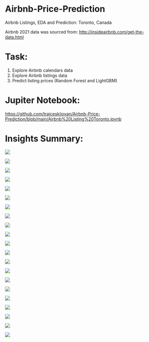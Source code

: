 # Airbnb-Price-Prediction
Airbnb Listings, EDA and Prediction: Toronto, Canada

Airbnb 2021 data was sourced from: http://insideairbnb.com/get-the-data.html

# Task:

1. Explore Airbnb calendars data
2. Explore Airbnb listings data
3. Predict listing prices (Random Forest and LightGBM)

# Jupiter Notebook:
https://github.com/trajceskijovan/Airbnb-Price-Prediction/blob/main/Airbnb%20Listing%20Toronto.ipynb

# Insights Summary:

![](samples/1.png)

![](samples/2.png)

![](samples/3.png)

![](samples/4.png)

![](samples/5.png)

![](samples/6.png)

![](samples/7.png)

![](samples/8.png)

![](samples/9.png)

![](samples/10.png)

![](samples/11.png)

![](samples/12.png)

![](samples/13.png)

![](samples/14.png)

![](samples/15.png)

![](samples/16.png)

![](samples/17.png)

![](samples/18.png)

![](samples/19.png)

![](samples/20.png)

![](samples/21.png)






